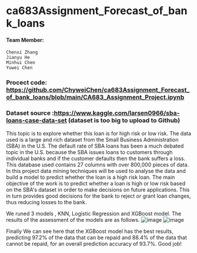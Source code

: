 # ca683Assignment_Forecast_of_bank_loans

#### Team Member:
    Chenxi Zhang
    Jianyu He
    Minhui Chen
    Yuwei Chen
    
### Procect code: https://github.com/ChyweiChen/ca683Assignment_Forecast_of_bank_loans/blob/main/CA683_Assignment_Project.ipynb
### Dataset source :https://www.kaggle.com/larsen0966/sba-loans-case-data-set       (dataset is too big to upload to Github)

This topic is to explore whether this loan is for high risk or low risk. The data used is a large and rich dataset from the Small Business Administration (SBA) in the U.S. The default rate of SBA loans has been a much debated topic in the U.S. because the SBA issues loans to customers through individual banks and if the customer defaults then the bank suffers a loss. This database used contains 27 columns with over 800,000 pieces of data. In this project data mining techniques will be used to analyse the data and build a model to predict whether the loan is a high risk loan. The main objective of the work is to predict whether a loan is high or low risk based on the SBA's dataset in order to make decisions on future applications. This in turn provides good decisions for the bank to reject or grant loan changes, thus reducing losses to the bank.


We runed 3 models , KNN,  Logistic Regression and XGBoost model.
The results of the assessment of the models are as follows.
![image](https://user-images.githubusercontent.com/33664323/115121919-15de9780-9fad-11eb-80bd-76fdd0cd901a.png)
![image](https://user-images.githubusercontent.com/33664323/115121931-242cb380-9fad-11eb-857a-e5cb3b955f0b.png)


Finally We can see here that the XGBoost model has the best results, predicting 97.2% of the data that can be repaid and 88.4% of the data that cannot be repaid, for an overall prediction accuracy of 93.7%. Good job!
